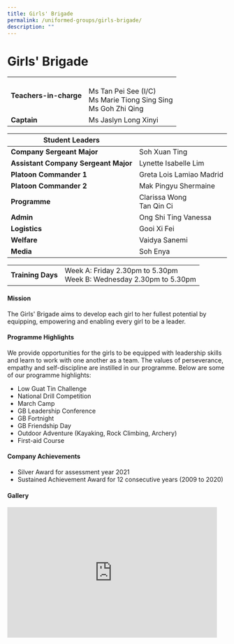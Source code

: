 ```yaml
---
title: Girls' Brigade
permalink: /uniformed-groups/girls-brigade/
description: ""
---
```

# Girls' Brigade

|                    |                        |
|--------------------|------------------|
| **Teachers-in-charge** | <br>Ms Tan Pei See (I/C)<br>Ms Marie Tiong Sing Sing<br>Ms Goh Zhi Qing<br> |
| **Captain**            | Ms Jaslyn Long Xinyi                                                        |

|          Student Leaders                 |                             |
|------------------|---------------------|
| **Company Sergeant Major**           | Soh Xuan Ting               |
| **Assistant Company Sergeant Major** | Lynette Isabelle Lim        |
| **Platoon Commander 1**              | Greta Lois Lamiao Madrid    |
| **Platoon Commander 2**              | Mak Pingyu Shermaine        |
| **Programme**                       | Clarissa Wong<br>Tan Qin Ci |
| **Admin**                 | Ong Shi Ting Vanessa        |
| **Logistics**                     | Gooi Xi Fei                 |
| **Welfare**                     | Vaidya Sanemi               |
| **Media**                 | Soh Enya                    |

|               |                                                                       |
|---------------|-----------------------------------------------------------------------|
| **Training Days** | Week A: Friday 2.30pm to 5.30pm<br>Week B: Wednesday 2.30pm to 5.30pm |


#### Mission

The Girls' Brigade aims to develop each girl to her fullest potential by equipping, empowering and enabling every girl to be a leader.  
  

#### Programme Highlights

We provide opportunities for the girls to be equipped with leadership skills and learn to work with one another as a team. The values of perseverance, empathy and self-discipline are instilled in our programme. Below are some of our programme highlights:  

*   Low Guat Tin Challenge
*   National Drill Competition
*   March Camp
*   GB Leadership Conference
*   GB Fortnight
*   GB Friendship Day
*   Outdoor Adventure (Kayaking, Rock Climbing, Archery)
*   First-aid Course

#### Company Achievements

*   Silver Award for assessment year 2021
*   Sustained Achievement Award for 12 consecutive years (2009 to 2020)

#### Gallery
<iframe allowfullscreen="true" height="299" width="480" frameborder="0" src="https://docs.google.com/presentation/d/e/2PACX-1vTrAYui8a091md2teREX51kNX8L3Ik0uP_awKSM72jZsnXZy8SeBW_p5S-8JnP4sdJXzHoJ9O5fC4Fe/embed?start=true&amp;loop=true&amp;delayms=3000"></iframe>